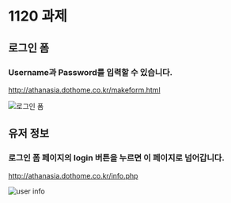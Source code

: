 # 1120 과제 

## 로그인 폼
### Username과 Password를 입력할 수 있습니다.
http://athanasia.dothome.co.kr/makeform.html

![로그인 폼](https://github.com/khjun226/WebPrograming2023/assets/70315314/dce15a88-5194-452e-a260-45a0b75582d9)

## 유저 정보
### 로그인 폼 페이지의 login 버튼을 누르면 이 페이지로 넘어갑니다.
http://athanasia.dothome.co.kr/info.php

![user info](https://github.com/khjun226/WebPrograming2023/assets/70315314/d9857674-dbd3-47ae-8153-d7b78663cdb8)

